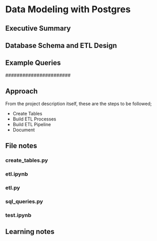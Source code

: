 # Data Modeling with Postgres

## Executive Summary


## Database Schema and ETL Design



## Example Queries


#######################


## Approach

From the project description itself, these are the steps to be followed;  

- Create Tables  
- Build ETL Processes  
- Build ETL Pipeline  
- Document  



## File notes

### create_tables.py

### etl.ipynb

### etl.py  

### sql_queries.py  

### test.ipynb

## Learning notes
